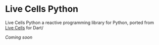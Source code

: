 # Live Cells Python

Live Cells Python a reactive programming library for Python, ported
from [Live Cells](https://livecells.viditrack.com/) for Dart/

_Coming soon_
